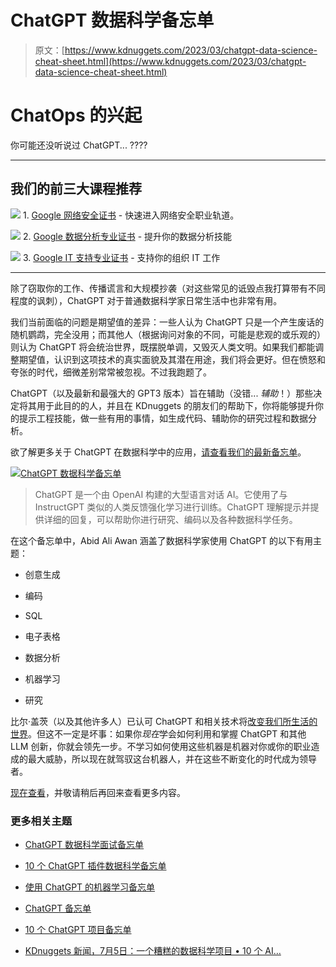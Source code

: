 # ChatGPT 数据科学备忘单

> 原文：[https://www.kdnuggets.com/2023/03/chatgpt-data-science-cheat-sheet.html](https://www.kdnuggets.com/2023/03/chatgpt-data-science-cheat-sheet.html)

# ChatOps 的兴起

你可能还没听说过 ChatGPT... ????

* * *

## 我们的前三大课程推荐

![](../Images/0244c01ba9267c002ef39d4907e0b8fb.png) 1\. [Google 网络安全证书](https://www.kdnuggets.com/google-cybersecurity) - 快速进入网络安全职业轨道。

![](../Images/e225c49c3c91745821c8c0368bf04711.png) 2\. [Google 数据分析专业证书](https://www.kdnuggets.com/google-data-analytics) - 提升你的数据分析技能

![](../Images/0244c01ba9267c002ef39d4907e0b8fb.png) 3\. [Google IT 支持专业证书](https://www.kdnuggets.com/google-itsupport) - 支持你的组织 IT 工作

* * *

除了窃取你的工作、传播谎言和大规模抄袭（对这些常见的诋毁点我打算带有不同程度的讽刺），ChatGPT 对于普通数据科学家日常生活中也非常有用。

我们当前面临的问题是期望值的差异：一些人认为 ChatGPT 只是一个产生废话的随机鹦鹉，完全没用；而其他人（根据询问对象的不同，可能是悲观的或乐观的）则认为 ChatGPT 将会统治世界，既摆脱单调，又毁灭人类文明。如果我们都能调整期望值，认识到这项技术的真实面貌及其潜在用途，我们将会更好。但在愤怒和夸张的时代，细微差别常常被忽视。不过我跑题了。

ChatGPT（以及最新和最强大的 GPT3 版本）旨在辅助（没错... *辅助*！）那些决定将其用于此目的的人，并且在 KDnuggets 的朋友们的帮助下，你将能够提升你的提示工程技能，做一些有用的事情，如生成代码、辅助你的研究过程和数据分析。

欲了解更多关于 ChatGPT 在数据科学中的应用，[请查看我们的最新备忘单](https://www.kdnuggets.com/publications/sheets/ChatGPT_for_Data_Science_Cheat_Sheet_KDnuggets.pdf)。

[](https://www.kdnuggets.com/publications/sheets/ChatGPT_for_Data_Science_Cheat_Sheet_KDnuggets.pdf)

[![ChatGPT 数据科学备忘单](../Images/0fe6b5093e8db83e06dd577ea4fbbc2a.png)](https://www.kdnuggets.com/publications/sheets/ChatGPT_for_Data_Science_Cheat_Sheet_KDnuggets.pdf)

> ChatGPT 是一个由 OpenAI 构建的大型语言对话 AI。它使用了与 InstructGPT 类似的人类反馈强化学习进行训练。ChatGPT 理解提示并提供详细的回复，可以帮助你进行研究、编码以及各种数据科学任务。

在这个备忘单中，Abid Ali Awan 涵盖了数据科学家使用 ChatGPT 的以下有用主题：

+   创意生成

+   编码

+   SQL

+   电子表格

+   数据分析

+   机器学习

+   研究

比尔·盖茨（以及其他许多人）已认可 ChatGPT 和相关技术将[改变我们所生活的世界](https://www.cnbc.com/2023/02/10/bill-gates-says-ai-like-chatgpt-is-the-most-important-innovation.html)。但这不一定是坏事：如果你*现在*学会如何利用和掌握 ChatGPT 和其他 LLM 创新，你就会领先一步。不学习如何使用这些机器是机器对你或你的职业造成的最大威胁，所以现在就驾驭这台机器人，并在这些不断变化的时代成为领导者。

[现在查看](https://www.kdnuggets.com/publications/sheets/ChatGPT_for_Data_Science_Cheat_Sheet_KDnuggets.pdf)，并敬请稍后再回来查看更多内容。

### 更多相关主题

+   [ChatGPT 数据科学面试备忘单](https://www.kdnuggets.com/2023/06/chatgpt-data-science-interviews-cheat-sheet.html)

+   [10 个 ChatGPT 插件数据科学备忘单](https://www.kdnuggets.com/2023/06/10-chatgpt-plugins-data-science-cheat-sheet.html)

+   [使用 ChatGPT 的机器学习备忘单](https://www.kdnuggets.com/2023/05/machine-learning-chatgpt-cheat-sheet.html)

+   [ChatGPT 备忘单](https://www.kdnuggets.com/2023/01/chatgpt-cheat-sheet.html)

+   [10 个 ChatGPT 项目备忘单](https://www.kdnuggets.com/10-chatgpt-projects-cheat-sheet)

+   [KDnuggets 新闻，7月5日：一个糟糕的数据科学项目 • 10 个 AI…](https://www.kdnuggets.com/2023/n24.html)
